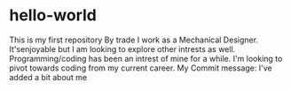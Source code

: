 # hello-world
This is my first repository
By trade I work as a Mechanical Designer.  It'senjoyable but I am looking to explore other intrests as well.  Programming/coding has been an intrest of mine for a while.  I'm looking to pivot towards coding from my current career.
My Commit message:  I've added a bit about me

